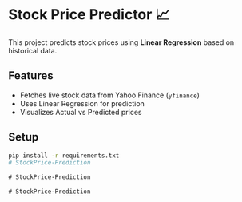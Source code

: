 # Stock Price Predictor 📈

This project predicts stock prices using **Linear Regression** based on historical data.

## Features
- Fetches live stock data from Yahoo Finance (`yfinance`)
- Uses Linear Regression for prediction
- Visualizes Actual vs Predicted prices

## Setup
```bash
pip install -r requirements.txt
#   S t o c k P r i c e - P r e d i c t i o n 
 
 #   S t o c k P r i c e - P r e d i c t i o n 
 
 #   S t o c k P r i c e - P r e d i c t i o n 
 
 
